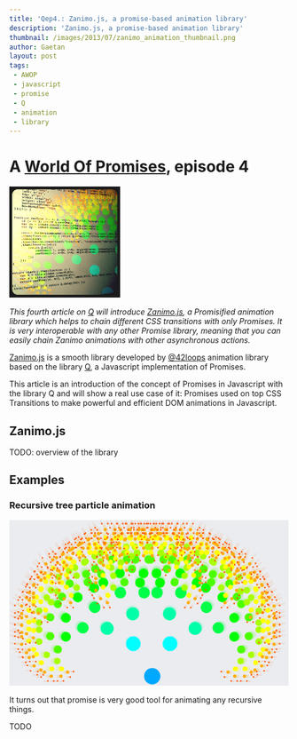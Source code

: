 ```yaml
---
title: 'Qep4.: Zanimo.js, a promise-based animation library'
description: 'Zanimo.js, a promise-based animation library'
thumbnail: /images/2013/07/zanimo_animation_thumbnail.png
author: Gaetan
layout: post
tags:
 - AWOP
 - javascript
 - promise
 - Q
 - animation
 - library
---
```


 [0]: /pages/a-world-of-promises/
 [1]: http://t.co/OeSukzxv3F
 [2]: http://github.com/42loops/Zanimo.js
 [3]: http://twitter.com/42loops
 [4]: http://github.com/kriskowal/q

# A [World Of Promises][0], episode 4

<img src="/images/2013/07/zanimo_animation_thumbnail.png" alt="" class="thumbnail-left" style="width: 200px" />

*This fourth article on [Q][1] will introduce [Zanimo.js][2], 
a Promisified animation library which helps to chain different
CSS transitions with only Promises.
It is very interoperable with any other Promise library,
meaning that you can easily chain Zanimo animations with other asynchronous actions.*

[Zanimo.js][2] is a smooth library developed by [@42loops][3] animation library based on the library [Q][4], a Javascript implementation of Promises.

This article is an introduction of the concept of Promises in Javascript with the library Q and will show a real use case of it: Promises used on top CSS Transitions to make powerful and efficient DOM animations in Javascript.

<!-- more -->

## Zanimo.js

TODO: overview of the library

## Examples

### Recursive tree particle animation

[![tree-particle](/images/2013/05/tree-particle.png)][1]

It turns out that promise is very good tool for animating any recursive things.

TODO
